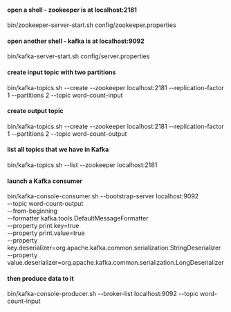#### open a shell - zookeeper is at localhost:2181
bin/zookeeper-server-start.sh config/zookeeper.properties

#### open another shell - kafka is at localhost:9092
bin/kafka-server-start.sh config/server.properties

#### create input topic with two partitions
bin/kafka-topics.sh --create --zookeeper localhost:2181 --replication-factor 1 --partitions 2 --topic word-count-input

#### create output topic
bin/kafka-topics.sh --create --zookeeper localhost:2181 --replication-factor 1 --partitions 2 --topic word-count-output

#### list all topics that we have in Kafka
bin/kafka-topics.sh --list --zookeeper localhost:2181

#### launch a Kafka consumer
bin/kafka-console-consumer.sh --bootstrap-server localhost:9092 \
    --topic word-count-output \
    --from-beginning \
    --formatter kafka.tools.DefaultMessageFormatter \
    --property print.key=true \
    --property print.value=true \
    --property key.deserializer=org.apache.kafka.common.serialization.StringDeserializer \
    --property value.deserializer=org.apache.kafka.common.serialization.LongDeserializer

#### then produce data to it
bin/kafka-console-producer.sh --broker-list localhost:9092 --topic word-count-input
